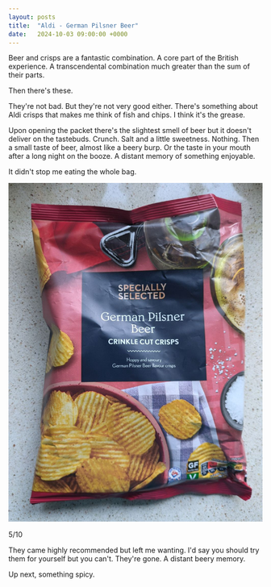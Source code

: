 ```yaml
---
layout: posts
title:  "Aldi - German Pilsner Beer"
date:   2024-10-03 09:00:00 +0000
---
```


Beer and crisps are a fantastic combination. A core part of the British experience. A transcendental combination much greater than the sum of their parts. 

<!--excerpt-->

Then there's these. 

They're not bad. But they're not very good either. There's something about Aldi crisps that makes me think of fish and chips. I think it's the grease. 

Upon opening the packet there's the slightest smell of beer but it doesn't deliver on the tastebuds. Crunch. Salt and a little sweetness. Nothing. Then a small taste of beer, almost like a beery burp. Or the taste in your mouth after a long night on the booze. A distant memory of something enjoyable. 

It didn't stop me eating the whole bag.

<img style="max-height:50vh" src="/assets/images/assgpb.jpg" alt="Aldi - German Pilsner Beer Crisp Packet"/>

5/10 

They came highly recommended but left me wanting. I'd say you should try them for yourself but you can't. They're gone. A distant beery memory.

Up next, something spicy.
